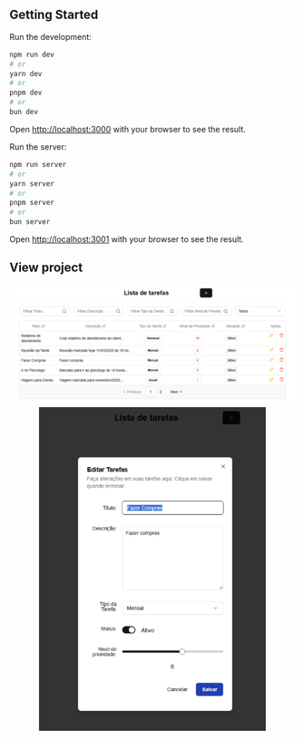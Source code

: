 ## Getting Started

Run the development:

```bash
npm run dev
# or
yarn dev
# or
pnpm dev
# or
bun dev
```

Open [http://localhost:3000](http://localhost:3000) with your browser to see the result.

Run the server:

```bash
npm run server
# or
yarn server
# or
pnpm server
# or
bun server
```

Open [http://localhost:3001](http://localhost:3001) with your browser to see the result.


## View project

<div align="center">
  <img src="public/images/Page 1.png" alt="Tabela" width="800">
  <br>
  <img src="public/images/Page 2.png" alt="Modal" width="400">
</div>
